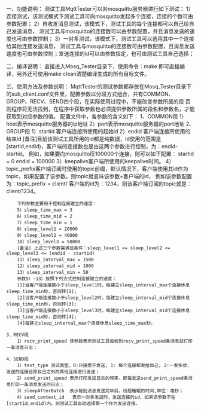 一、功能说明：
	测试工具MqttTester可以对mosquitto服务器进行如下测试：
	1）连接测试，该测试模式下测试工具可向mosquitto发起多个连接，连接的个数可由参数配置；
	2）自收发消息测试，该模式下，测试工具的每个连接都可以自己给自己发送消息，
	测试工具与mosquitto的连接数可以由参数配置，并且消息发送的速度也可由参数控制；
	3）一对多测试，该模式下，测试工具可以选用其中一个连接给其他连接发送消息，
	测试工具与mosquitto的连接数可由参数配置，且消息发送速度也可由参数控制；发送连接的id可以由参数指定，也可由测试工具自己选择；
	
二、编译说明：
	直接进入Mosq_Tester目录下，使用命令：make 即可直接编译，另外还可使用make clean清楚编译生成的所有目标文件。
	
三、使用方法及参数说明：
		MqttTester的测试参数都存放在Mosq_Tester目录下的sub_client.conf文件里，配置参数以分段方式组合，共有COMMON、GROUP、RECV、SEND四个段，在实际使用过程中，不能改变参数所属的段
	否则程序将无法找到，在程序中获取参数也必须提供参数所属的段名和参数名，才能获取到对应参数的值。
		配置文件中，各参数的含义如下：
	1、COMMON段
		1）host表示mosquitto服务器的ip地址
		2）port表示mosquitto服务器的port地址
	2、GROUP段
		1）startid 客户端连接所使用的起始id
		2）endid 客户端连接所使用的结束id
		[备注]目前该测试工具所用的id都是纯数据，id使用的范围是[startid,endid)，客户端的连接数也是由这两个参数进行控制，为：endid-startid。
		例如，如果要向mosquitto压100000个连接，则可以如下配置：
			startid = 0
			endid = 100000
		3）keepalive客户端所使用的keepalive时间。
		4）topic_prefix客户端订阅时使用的topic前缀，默认情况下，客户端使用其id作为topic，如果配置了该参数，则topic就变味该参数+客户端的id，
		例如该参数配置为：topic_prefix = client/ 客户端的id为：1234，则该客户端订阅的topic就是：client/1234。
		
		下列参数主要用于控制连接建立的速度：
		5）sleep_time_max = 3
		6）sleep_time_mid = 2
		7）sleep_time_min = 1
		8）sleep_level1 = 20000
		9）sleep_level2 = 40000
		10）sleep_level3 = 50000
		[备注] 上述三个参数需满足条件：sleep_level1 <= sleep_level2 <= sleep_level3 <= (endid - startid)
		11）sleep_interval_max = 1500
		12）sleep_interval_mid = 1000
		13）sleep_interval_min = 50
		参数5）~13）按照下列方式控制连接建立的速度：
		[1]当客户端连接数小于sleep_level1时，每建立sleep_interval_max个连接休息sleep_time_min秒，否则转[2];
		[2]当客户端连接数小于sleep_level2时，每建立sleep_interval_mid个连接休息sleep_time_min秒，否则转[3];
		[3]当客户端连接数小于sleep_level3时，每建立sleep_interval_mid个连接休息sleep_time_mid秒，否则转[4];
		[4]每建立sleep_interval_max个连接休息sleep_time_max秒。
	
	3、RECV段
		1）recv_print_speed 该参数表示测试工具每收到recv_print_speed条消息就打印一条消息日志；
		
	4、SEND段
		1）test_type 测试类型，0:只接受不发送; 1: 每个连接都发给自己; 2:一发多收，发送的连接给除自己之外的其他连接进行发送；
		2）send_print_speed 表示打印发送日志的频率，即每发送send_print_speed条消息打印一条消息发送的日志；
		3）sleepAfterBatch  表示每批消息发送完毕后，线程睡眠的时间,单位：毫秒；
		4）send_context_id	表示一对多发送时，发送连接的id，如果该参数不在[startid,endid)内，则测试工具自动选择第一个作为发送连接。



